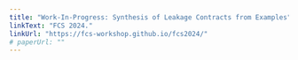 ```yaml
---
title: "Work-In-Progress: Synthesis of Leakage Contracts from Examples"
linkText: "FCS 2024."
linkUrl: "https://fcs-workshop.github.io/fcs2024/"
# paperUrl: ""
---
```

